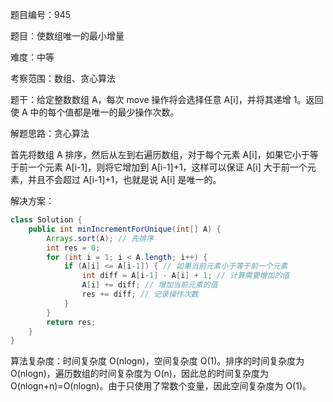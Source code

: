 题目编号：945

题目：使数组唯一的最小增量

难度：中等

考察范围：数组、贪心算法

题干：给定整数数组 A，每次 move 操作将会选择任意 A[i]，并将其递增 1。返回使 A 中的每个值都是唯一的最少操作次数。

解题思路：贪心算法

首先将数组 A 排序，然后从左到右遍历数组，对于每个元素 A[i]，如果它小于等于前一个元素 A[i-1]，则将它增加到 A[i-1]+1，这样可以保证 A[i] 大于前一个元素，并且不会超过 A[i-1]+1，也就是说 A[i] 是唯一的。

解决方案：

```java
class Solution {
    public int minIncrementForUnique(int[] A) {
        Arrays.sort(A); // 先排序
        int res = 0;
        for (int i = 1; i < A.length; i++) {
            if (A[i] <= A[i-1]) { // 如果当前元素小于等于前一个元素
                int diff = A[i-1] - A[i] + 1; // 计算需要增加的值
                A[i] += diff; // 增加当前元素的值
                res += diff; // 记录操作次数
            }
        }
        return res;
    }
}
```

算法复杂度：时间复杂度 O(nlogn)，空间复杂度 O(1)。排序的时间复杂度为 O(nlogn)，遍历数组的时间复杂度为 O(n)，因此总的时间复杂度为 O(nlogn+n)=O(nlogn)。由于只使用了常数个变量，因此空间复杂度为 O(1)。